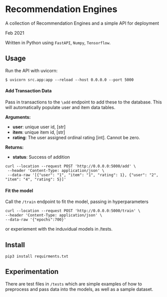 # Recommendation Engines
A collection of Recommendation Engines and a simple API for deployment

Feb 2021

Written in Python using ```FastAPI```, ```Numpy```, ```Tensorflow```.

## Usage

Run the API with uvicorn:
```
$ uvicorn src.app:app --reload --host 0.0.0.0 --port 5000
```

#### Add Transaction Data
Pass in transactions to the ```\add``` endpoint to add these to the database. This will automatically populate user and item data tables.

**Arguments:**
- **user**: unique user id, [str]
- **item**: unique item id, [str]
- **rating**: The user assigned ordinal rating [int]. Cannot be zero.

**Returns:**
- **status**: Success of addition

```
curl --location --request POST 'http://0.0.0.0:5000/add' \
 --header 'Content-Type: application/json' \
 --data-raw '[{"user": "1", "item": "1", "rating": 1}, {"user": "2", "item": "4", "rating": 5}]'
```
#### Fit the model
Call the ```/train``` endpoint to fit the model, passing in hyperparameters

```
curl --location --request POST 'http://0.0.0.0:5000/train' \
--header 'Content-Type: application/json' \
--data-raw '{"epochs":700}'
```


or experiement with the induvidual models in /tests.

## Install

```
pip3 install requirments.txt
```

## Experimentation

There are test files in ```/tests``` which are simple examples of how to preprocess and pass data into the models, as well as a sample dataset.